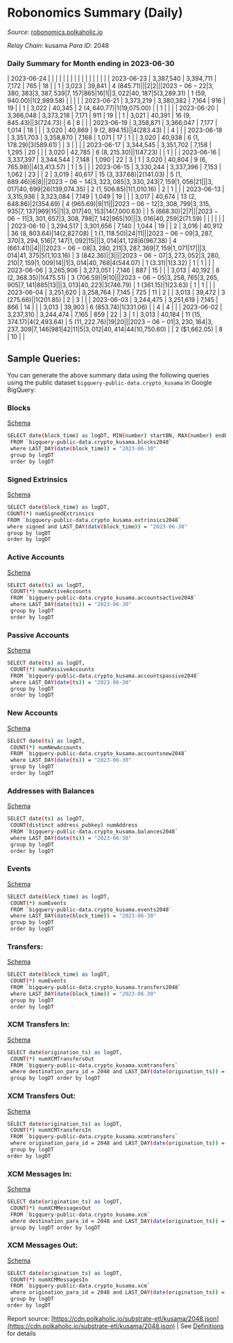 # Robonomics Summary (Daily)

_Source_: [robonomics.polkaholic.io](https://robonomics.polkaholic.io)

*Relay Chain*: kusama
*Para ID*: 2048



### Daily Summary for Month ending in 2023-06-30


| 2023-06-24 |  |  |  |  |  |  |  |  |  |   |   |   |  |  |  |
| 2023-06-23 | 3,387,540 | 3,394,711 | 7,172 | 765 | 18 |  | 1 | 3,023 | 39,841 | 4 ($845.71) |   |   | 2 | 2 |  |
| 2023-06-22 | 3,380,383 | 3,387,539 | 7,157 | 865 | 16 | 1 |  | 3,022 | 40,187 | 5 ($3,289.31) | 1 ($59,940.00) | 1 ($2,989.58) |  |  |  |
| 2023-06-21 | 3,373,219 | 3,380,382 | 7,164 | 916 | 19 |  | 1 | 3,022 | 40,345 | 2 ($4,640.77) | 1 ($19,075.00) |   | 1 |  |  |
| 2023-06-20 | 3,366,048 | 3,373,218 | 7,171 | 911 | 19 |  | 1 | 3,021 | 40,391 | 16 ($9,845.43) |   | 3 ($724.73) | 6 | 8 |  |
| 2023-06-19 | 3,358,871 | 3,366,047 | 7,177 | 1,014 | 18 |  |  | 3,020 | 40,869 | 9 ($2,894.15) |   | 4 ($283.43) |  | 4 |  |
| 2023-06-18 | 3,351,703 | 3,358,870 | 7,168 | 1,071 | 17 | 1 |  | 3,020 | 40,938 | 6 ($1,178.29) | 3 ($589.61) |   | 3 |  |  |
| 2023-06-17 | 3,344,545 | 3,351,702 | 7,158 | 1,295 | 20 |  |  | 3,020 | 42,785 | 6 ($8,215.30) |   | 1 ($47.23) |  | 1 |  |
| 2023-06-16 | 3,337,397 | 3,344,544 | 7,148 | 1,090 | 22 | 3 | 1 | 3,020 | 40,804 | 9 ($6,765.98) |   | 4 ($3,413.57) | 1 | 5 |  |
| 2023-06-15 | 3,330,244 | 3,337,396 | 7,153 | 1,062 | 23 |  | 2 | 3,019 | 40,617 | 15 ($3,337.68) | 2 ($141.03) | 5 ($1,689.46) | 6 | 8 |  |
| 2023-06-14 | 3,323,085 | 3,330,243 | 7,159 | 1,056 | 21 |  |  | 3,017 | 40,699 | 26 ($139,074.35) | 2 ($1,506.85) | 1 ($1,010.16) | 2 | 1 |  |
| 2023-06-13 | 3,315,936 | 3,323,084 | 7,149 | 1,049 | 19 |  |  | 3,017 | 40,674 | 13 ($2,648.86) | 2 ($354.69) | 4 ($965.69) | 9 | 11 |  |
| 2023-06-12 | 3,308,799 | 3,315,935 | 7,137 | 969 | 15 |  | 1 | 3,017 | 40,153 | 14 ($7,000.63) |   | 5 ($668.30) | 2 | 7 |  |
| 2023-06-11 | 3,301,657 | 3,308,798 | 7,142 | 965 | 10 |  |  | 3,016 | 40,259 | 2 ($71.59) |   |   |  |  |  |
| 2023-06-10 | 3,294,517 | 3,301,656 | 7,140 | 1,044 | 19 |  | 2 | 3,016 | 40,912 | 36 ($8,803.64) | 14 ($2,827.08) | 1 ($1,118.50) | 24 | 11 |  |
| 2023-06-09 | 3,287,370 | 3,294,516 | 7,147 | 1,092 | 15 |  |  | 3,014 | 41,128 | 6 ($967.38) | 4 ($661.41) |   | 4 |  |  |
| 2023-06-08 | 3,280,211 | 3,287,369 | 7,159 | 1,071 | 17 |  |  | 3,014 | 41,375 | 5 ($1,103.16) | 3 ($842.36) |   | 3 |  |  |
| 2023-06-07 | 3,273,052 | 3,280,210 | 7,159 | 1,009 | 14 |  | 1 | 3,014 | 40,768 | 4 ($544.07) | 1 ($3.31) | 1 ($3.32) | 1 | 1 |  |
| 2023-06-06 | 3,265,906 | 3,273,051 | 7,146 | 887 | 15 |  |  | 3,013 | 40,192 | 8 ($2,368.35) | 1 ($475.51) | 3 ($706.59) | 9 | 10 |  |
| 2023-06-05 | 3,258,765 | 3,265,905 | 7,141 | 885 | 13 |  |  | 3,013 | 40,223 | 3 ($746.79) | 1 ($361.15) | 1 ($23.63) | 1 | 1 |  |
| 2023-06-04 | 3,251,620 | 3,258,764 | 7,145 | 725 | 11 | 2 |  | 3,013 | 39,472 | 3 ($275.66) |   | 1 ($201.85) | 2 | 3 |  |
| 2023-06-03 | 3,244,475 | 3,251,619 | 7,145 | 866 | 14 |  |  | 3,013 | 39,903 | 6 ($853.74) | 1 ($331.06) |   | 4 | 4 |  |
| 2023-06-02 | 3,237,310 | 3,244,474 | 7,165 | 859 | 22 | 3 | 1 | 3,013 | 40,184 | 11 ($15,374.17) | 4 ($2,493.64) | 5 ($11,222.76) | 19 | 20 |  |
| 2023-06-01 | 3,230,164 | 3,237,309 | 7,146 | 981 | 42 | 11 | 5 | 3,012 | 40,414 | 44 ($10,750.60) |   | 2 ($1,662.05) | 8 | 10 |  |

## Sample Queries:
You can generate the above summary data using the following queries using the public dataset `bigquery-public-data.crypto_kusama` in Google BigQuery:


### Blocks 

[Schema](https://github.com/colorfulnotion/substrate-etl/blob/main/schema/blocks.json)

```bash
SELECT date(block_time) as logDT, MIN(number) startBN, MAX(number) endBN, COUNT(*) numBlocks 
 FROM `bigquery-public-data.crypto_kusama.blocks2048`  
 where LAST_DAY(date(block_time)) = "2023-06-30" 
 group by logDT 
 order by logDT
```

### Signed Extrinsics 

[Schema](https://github.com/colorfulnotion/substrate-etl/blob/main/schema/extrinsics.json)

```bash
SELECT date(block_time) as logDT, 
COUNT(*) numSignedExtrinsics 
FROM `bigquery-public-data.crypto_kusama.extrinsics2048`  
where signed and LAST_DAY(date(block_time)) = "2023-06-30" 
group by logDT 
order by logDT
```

### Active Accounts 

[Schema](https://github.com/colorfulnotion/substrate-etl/blob/main/schema/accountsactive.json)

```bash
SELECT date(ts) as logDT, 
 COUNT(*) numActiveAccounts 
 FROM `bigquery-public-data.crypto_kusama.accountsactive2048` 
 where LAST_DAY(date(ts)) = "2023-06-30" 
 group by logDT 
 order by logDT
```

### Passive Accounts 

[Schema](https://github.com/colorfulnotion/substrate-etl/blob/main/schema/accountspassive.json)

```bash
SELECT date(ts) as logDT, 
 COUNT(*) numPassiveAccounts 
 FROM `bigquery-public-data.crypto_kusama.accountspassive2048` 
 where LAST_DAY(date(ts)) = "2023-06-30" 
 group by logDT 
 order by logDT
```

### New Accounts 

[Schema](https://github.com/colorfulnotion/substrate-etl/blob/main/schema/accountsnew.json)

```bash
SELECT date(ts) as logDT, 
 COUNT(*) numNewAccounts 
 FROM `bigquery-public-data.crypto_kusama.accountsnew2048` 
 where LAST_DAY(date(ts)) = "2023-06-30" 
 group by logDT
 order by logDT
```

### Addresses with Balances 

[Schema](https://github.com/colorfulnotion/substrate-etl/blob/main/schema/balances.json)

```bash
SELECT date(ts) as logDT,
 COUNT(distinct address_pubkey) numAddress 
 FROM `bigquery-public-data.crypto_kusama.balances2048` 
 where LAST_DAY(date(ts)) = "2023-06-30" 
 group by logDT 
 order by logDT
```

### Events 

[Schema](https://github.com/colorfulnotion/substrate-etl/blob/main/schema/events.json)

```bash
SELECT date(block_time) as logDT, 
 COUNT(*) numEvents 
 FROM `bigquery-public-data.crypto_kusama.events2048` 
 where LAST_DAY(date(block_time)) = "2023-06-30" 
 group by logDT 
 order by logDT
```

### Transfers:

[Schema](https://github.com/colorfulnotion/substrate-etl/blob/main/schema/transfers.json)

```bash
SELECT date(block_time) as logDT, 
 COUNT(*) numEvents 
 FROM `bigquery-public-data.crypto_kusama.transfers2048` 
 where LAST_DAY(date(block_time)) = "2023-06-30" 
 group by logDT 
 order by logDT
```

### XCM Transfers In: 

[Schema](https://github.com/colorfulnotion/substrate-etl/blob/main/schema/xcmtransfers.json)

```bash
SELECT date(origination_ts) as logDT, 
 COUNT(*) numXCMTransfersOut 
 FROM `bigquery-public-data.crypto_kusama.xcmtransfers` 
 where destination_para_id = 2048 and LAST_DAY(date(origination_ts)) = "2023-06-30" 
 group by logDT order by logDT
```

### XCM Transfers Out: 

[Schema](https://github.com/colorfulnotion/substrate-etl/blob/main/schema/xcmtransfers.json)

```bash
SELECT date(origination_ts) as logDT, 
 COUNT(*) numXCMTransfersIn 
 FROM `bigquery-public-data.crypto_kusama.xcmtransfers` 
 where origination_para_id = 2048 and LAST_DAY(date(origination_ts)) = "2023-06-30" 
 group by logDT 
order by logDT
```

### XCM Messages In: 

[Schema](https://github.com/colorfulnotion/substrate-etl/blob/main/schema/xcm.json)

```bash
SELECT date(origination_ts) as logDT, 
 COUNT(*) numXCMMessagesOut 
 FROM `bigquery-public-data.crypto_kusama.xcm` 
 where destination_para_id = 2048 and LAST_DAY(date(origination_ts)) = "2023-06-30" 
 group by logDT order by logDT
```

### XCM Messages Out: 

[Schema](https://github.com/colorfulnotion/substrate-etl/blob/main/schema/xcm.json)

```bash
SELECT date(origination_ts) as logDT, 
 COUNT(*) numXCMMessagesIn 
 FROM `bigquery-public-data.crypto_kusama.xcm` 
 where origination_para_id = 2048 and LAST_DAY(date(origination_ts)) = "2023-06-30" 
 group by logDT 
order by logDT
```


Report source: [https://cdn.polkaholic.io/substrate-etl/kusama/2048.json](https://cdn.polkaholic.io/substrate-etl/kusama/2048.json) | See [Definitions](/DEFINITIONS.md) for details
